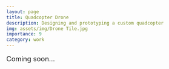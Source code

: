 ```yaml
---
layout: page
title: Quadcopter Drone
description: Designing and prototyping a custom quadcopter
img: assets/img/Drone Tile.jpg
importance: 9
category: work
---
```


<p style="font-size:18px;">
  Coming soon...
</p>
